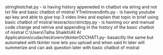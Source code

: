stringhistchat.py - is having history appeneded in chatbot via string and not txt file and basic chatbot of mistral
YTretirevendinfo.py - is having youtube api key and able to give top 3 video links and explain that topic in brief using basic chatbot of mistral
tessractocrstrictpy.py - is havinng ocr and manual code change and retrive and appending in the history of the basic chatbot of mistral
C:\Users\Talha Shaikh\All AI Applications\cudacheck\venv\tkinterOCCHAT1.py- basaicllly the same but automated with tkinter now lets you upload and when said hi later will summerize and can ask question later with basic chatbot of mistral
